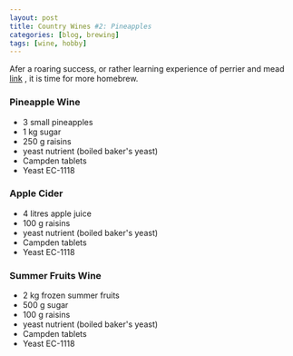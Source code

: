 ```yaml
---
layout: post
title: Country Wines #2: Pineapples
categories: [blog, brewing]
tags: [wine, hobby]
---
```


Afer a roaring success, or rather learning experience of perrier and mead [link](inputme) , it is time for more homebrew.

### Pineapple Wine

* 3 small pineapples
* 1 kg sugar
* 250 g raisins
* yeast nutrient (boiled baker's yeast)
* Campden tablets
* Yeast EC-1118

### Apple Cider

* 4 litres apple juice
* 100 g raisins
* yeast nutrient (boiled baker's yeast)
* Campden tablets
* Yeast EC-1118

### Summer Fruits Wine

* 2 kg frozen summer fruits
* 500 g sugar
* 100 g raisins
* yeast nutrient (boiled baker's yeast)
* Campden tablets
* Yeast EC-1118
